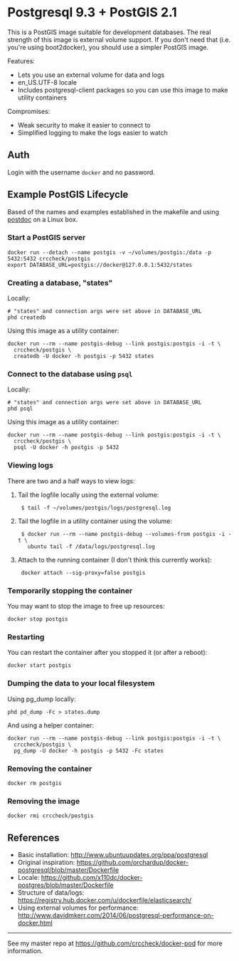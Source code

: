 Postgresql 9.3 + PostGIS 2.1
============================

This is a PostGIS image suitable for development databases. The real strength
of this image is external volume support. If you don't need that (i.e. you're
using boot2docker), you should use a simpler PostGIS image.

Features:

* Lets you use an external volume for data and logs
* en_US.UTF-8 locale
* Includes postgresql-client packages so you can use this image to make utility
  containers

Compromises:

* Weak security to make it easier to connect to
* Simplified logging to make the logs easier to watch

Auth
----

Login with the username `docker` and no password.


Example PostGIS Lifecycle
-------------------------

Based of the names and examples established in the makefile and using
[postdoc] on a Linux box.

  [postdoc]: https://github.com/crccheck/postdoc

### Start a PostGIS server

    docker run --detach --name postgis -v ~/volumes/postgis:/data -p 5432:5432 crccheck/postgis
    export DATABASE_URL=postgis://docker@127.0.0.1:5432/states

### Creating a database, "states"

Locally:

    # "states" and connection args were set above in DATABASE_URL
    phd createdb

Using this image as a utility container:

    docker run --rm --name postgis-debug --link postgis:postgis -i -t \
      crccheck/postgis \
      createdb -U docker -h postgis -p 5432 states

### Connect to the database using `psql`

Locally:

    # "states" and connection args were set above in DATABASE_URL
    phd psql

Using this image as a utility container:

    docker run --rm --name postgis-debug --link postgis:postgis -i -t \
      crccheck/postgis \
      psql -U docker -h postgis -p 5432

### Viewing logs

There are two and a half ways to view logs:

1. Tail the logfile locally using the external volume:

        $ tail -f ~/volumes/postgis/logs/postgresql.log

2. Tail the logfile in a utility container using the volume:

        $ docker run --rm --name postgis-debug --volumes-from postgis -i -t \
          ubuntu tail -f /data/logs/postgresql.log

3. Attach to the running container (I don't think this currently works):

        docker attach --sig-proxy=false postgis

### Temporarily stopping the container

You may want to stop the image to free up resources:

    docker stop postgis

### Restarting

You can restart the container after you stopped it (or after a reboot):

    docker start postgis

### Dumping the data to your local filesystem

Using pg_dump locally:

    phd pd_dump -Fc > states.dump

And using a helper container:

    docker run --rm --name postgis-debug --link postgis:postgis -i -t \
      crccheck/postgis \
      pg_dump -U docker -h postgis -p 5432 -Fc states

### Removing the container

    docker rm postgis

### Removing the image

    docker rmi crccheck/postgis


## References
* Basic installation: http://www.ubuntuupdates.org/ppa/postgresql
* Original inspiration: https://github.com/orchardup/docker-postgresql/blob/master/Dockerfile
* Locale: https://github.com/x110dc/docker-postgres/blob/master/Dockerfile
* Structure of data/logs: https://registry.hub.docker.com/u/dockerfile/elasticsearch/
* Using external volumes for performance: http://www.davidmkerr.com/2014/06/postgresql-performance-on-docker.html

----

See my master repo at https://github.com/crccheck/docker-pod for more
information.
